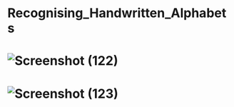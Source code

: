 # Recognising_Handwritten_Alphabets
# ![Screenshot (122)](https://github.com/adas754/Recognising_Handwritten_Alphabets/assets/83580623/10032cd4-3b6b-48b4-ab06-7d030381fbb9)
# ![Screenshot (123)](https://github.com/adas754/Recognising_Handwritten_Alphabets/assets/83580623/32dfcb0f-e414-4eeb-89b0-8c24f27e70c0)
